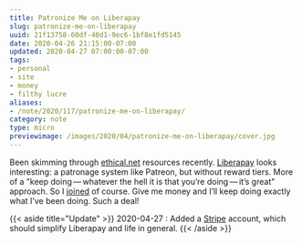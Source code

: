 ```yaml
---
title: Patronize Me on Liberapay
slug: patronize-me-on-liberapay
uuid: 21f13758-60df-40d1-9ec6-1bf8e1fd5145
date: 2020-04-26 21:15:00-07:00
updated: 2020-04-27 07:00:00-07:00
tags:
- personal
- site
- money
- filthy lucre
aliases:
- /note/2020/117/patronize-me-on-liberapay/
category: note
type: micro
previewimage: /images/2020/04/patronize-me-on-liberapay/cover.jpg
---
```

Been skimming through [ethical.net](https://ethical.net) resources
recently. [Liberapay](https://en.liberapay.com/) looks interesting: a
patronage system like Patreon, but without reward tiers. More of a "keep
doing — whatever the hell it is that you’re doing — it’s great"
approach. So I [joined](https://en.liberapay.com/randomgeek/) of course.
Give me money and I’ll keep doing exactly what I’ve been doing. Such a
deal\!

{{< aside title="Update" >}}
2020-04-27
: Added a [Stripe](https://stripe.com/) account, which should simplify
  Liberapay and life in general.
{{< /aside >}}